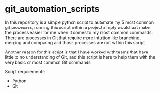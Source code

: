 # git_automation_scripts

In this repository is a simple python script to automate my 5 most common git processes, running this script within a project simply would just make the process easier for me when it comes to my most common commands.
There are processes in Git that require more intuition like branching, merging and comparing and those processes are not within this script.

Another reason for this script is that I have worked with teams that have little to no understanding of Git, and this script is here to help them with the very basic or most common Git commands

Script requirements:
- Python 
- Git
